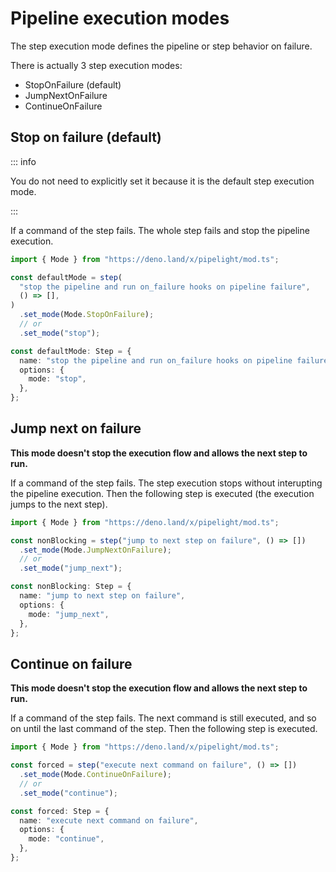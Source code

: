 <script setup lang="ts">
import { api } from "@utils/preferences.ts";
</script>

# Pipeline execution modes

The step execution mode defines the pipeline or step behavior on failure.

There is actually 3 step execution modes:

- StopOnFailure (default)
- JumpNextOnFailure
- ContinueOnFailure

## Stop on failure (default)

::: info

You do not need to explicitly set it because it is the default step execution
mode.

:::

If a command of the step fails. The whole step fails and stop the pipeline
execution.

<div v-if="api.compositions">

```ts
import { Mode } from "https://deno.land/x/pipelight/mod.ts";

const defaultMode = step(
  "stop the pipeline and run on_failure hooks on pipeline failure",
  () => [],
)
  .set_mode(Mode.StopOnFailure);
  // or
  .set_mode("stop");
```

</div>
<div v-else>

```ts
const defaultMode: Step = {
  name: "stop the pipeline and run on_failure hooks on pipeline failure",
  options: {
    mode: "stop",
  },
};
```

</div>

## Jump next on failure

**This mode doesn't stop the execution flow and allows the next step to run.**

If a command of the step fails. The step execution stops without interupting the
pipeline execution. Then the following step is executed (the execution jumps to
the next step).

<div v-if="api.compositions">

```ts
import { Mode } from "https://deno.land/x/pipelight/mod.ts";

const nonBlocking = step("jump to next step on failure", () => [])
  .set_mode(Mode.JumpNextOnFailure);
  // or
  .set_mode("jump_next");
```

</div>
<div v-else>

```ts
const nonBlocking: Step = {
  name: "jump to next step on failure",
  options: {
    mode: "jump_next",
  },
};
```

</div>

## Continue on failure

**This mode doesn't stop the execution flow and allows the next step to run.**

If a command of the step fails. The next command is still executed, and so on
until the last command of the step. Then the following step is executed.

<div v-if="api.compositions">

```ts
import { Mode } from "https://deno.land/x/pipelight/mod.ts";

const forced = step("execute next command on failure", () => [])
  .set_mode(Mode.ContinueOnFailure);
  // or
  .set_mode("continue");
```

</div>
<div v-else>

```ts
const forced: Step = {
  name: "execute next command on failure",
  options: {
    mode: "continue",
  },
};
```

</div>
